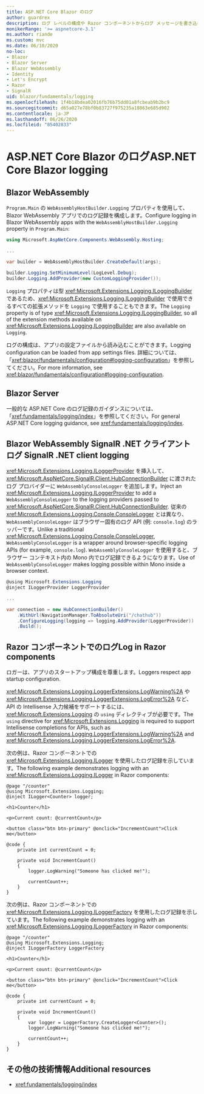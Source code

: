 ```yaml
---
title: ASP.NET Core Blazor のログ
author: guardrex
description: ログ レベルの構成や Razor コンポーネントからログ メッセージを書き込む方法など、Blazor アプリでのログ記録について説明します。
monikerRange: '>= aspnetcore-3.1'
ms.author: riande
ms.custom: mvc
ms.date: 06/10/2020
no-loc:
- Blazor
- Blazor Server
- Blazor WebAssembly
- Identity
- Let's Encrypt
- Razor
- SignalR
uid: blazor/fundamentals/logging
ms.openlocfilehash: 1f4b18bdea02016fb76b75dd01a8fcbeab9b2bc9
ms.sourcegitcommit: d65a027e78bf0b83727f975235a18863e685d902
ms.contentlocale: ja-JP
ms.lasthandoff: 06/26/2020
ms.locfileid: "85402833"
---
```

# <a name="aspnet-core-blazor-logging"></a><span data-ttu-id="6ec75-103">ASP.NET Core Blazor のログ</span><span class="sxs-lookup"><span data-stu-id="6ec75-103">ASP.NET Core Blazor logging</span></span>

## Blazor WebAssembly

<span data-ttu-id="6ec75-104">`Program.Main` の `WebAssemblyHostBuilder.Logging` プロパティを使用して、Blazor WebAssembly アプリでのログ記録を構成します。</span><span class="sxs-lookup"><span data-stu-id="6ec75-104">Configure logging in Blazor WebAssembly apps with the `WebAssemblyHostBuilder.Logging` property in `Program.Main`:</span></span>

```csharp
using Microsoft.AspNetCore.Components.WebAssembly.Hosting;

...

var builder = WebAssemblyHostBuilder.CreateDefault(args);

builder.Logging.SetMinimumLevel(LogLevel.Debug);
builder.Logging.AddProvider(new CustomLoggingProvider());
```

<span data-ttu-id="6ec75-105">`Logging` プロパティは型 <xref:Microsoft.Extensions.Logging.ILoggingBuilder> であるため、<xref:Microsoft.Extensions.Logging.ILoggingBuilder> で使用できるすべての拡張メソッドを `Logging` で使用することもできます。</span><span class="sxs-lookup"><span data-stu-id="6ec75-105">The `Logging` property is of type <xref:Microsoft.Extensions.Logging.ILoggingBuilder>, so all of the extension methods available on <xref:Microsoft.Extensions.Logging.ILoggingBuilder> are also available on `Logging`.</span></span>

<span data-ttu-id="6ec75-106">ログの構成は、アプリの設定ファイルから読み込むことができます。</span><span class="sxs-lookup"><span data-stu-id="6ec75-106">Logging configuration can be loaded from app settings files.</span></span> <span data-ttu-id="6ec75-107">詳細については、「<xref:blazor/fundamentals/configuration#logging-configuration>」を参照してください。</span><span class="sxs-lookup"><span data-stu-id="6ec75-107">For more information, see <xref:blazor/fundamentals/configuration#logging-configuration>.</span></span>

## Blazor Server

<span data-ttu-id="6ec75-108">一般的な ASP.NET Core のログ記録のガイダンスについては、「<xref:fundamentals/logging/index>」を参照してください。</span><span class="sxs-lookup"><span data-stu-id="6ec75-108">For general ASP.NET Core logging guidance, see <xref:fundamentals/logging/index>.</span></span>

## <a name="blazor-webassembly-signalr-net-client-logging"></a>Blazor WebAssembly<span data-ttu-id="6ec75-109"> SignalR .NET クライアント ログ</span><span class="sxs-lookup"><span data-stu-id="6ec75-109"> SignalR .NET client logging</span></span>

<span data-ttu-id="6ec75-110"><xref:Microsoft.Extensions.Logging.ILoggerProvider> を挿入して、<xref:Microsoft.AspNetCore.SignalR.Client.HubConnectionBuilder> に渡されたログ プロバイダーに `WebAssemblyConsoleLogger` を追加します。</span><span class="sxs-lookup"><span data-stu-id="6ec75-110">Inject an <xref:Microsoft.Extensions.Logging.ILoggerProvider> to add a `WebAssemblyConsoleLogger` to the logging providers passed to <xref:Microsoft.AspNetCore.SignalR.Client.HubConnectionBuilder>.</span></span> <span data-ttu-id="6ec75-111">従来の <xref:Microsoft.Extensions.Logging.Console.ConsoleLogger> とは異なり、`WebAssemblyConsoleLogger` はブラウザー固有のログ API (例: `console.log`) のラッパーです。</span><span class="sxs-lookup"><span data-stu-id="6ec75-111">Unlike a traditional <xref:Microsoft.Extensions.Logging.Console.ConsoleLogger>, `WebAssemblyConsoleLogger` is a wrapper around browser-specific logging APIs (for example, `console.log`).</span></span> <span data-ttu-id="6ec75-112">`WebAssemblyConsoleLogger` を使用すると、ブラウザー コンテキスト内の Mono 内でログ記録できるようになります。</span><span class="sxs-lookup"><span data-stu-id="6ec75-112">Use of `WebAssemblyConsoleLogger` makes logging possible within Mono inside a browser context.</span></span>

```csharp
@using Microsoft.Extensions.Logging
@inject ILoggerProvider LoggerProvider

...

var connection = new HubConnectionBuilder()
    .WithUrl(NavigationManager.ToAbsoluteUri("/chathub"))
    .ConfigureLogging(logging => logging.AddProvider(LoggerProvider))
    .Build();
```

## <a name="log-in-razor-components"></a><span data-ttu-id="6ec75-113">Razor コンポーネントでのログ</span><span class="sxs-lookup"><span data-stu-id="6ec75-113">Log in Razor components</span></span>

<span data-ttu-id="6ec75-114">ロガーは、アプリのスタートアップ構成を尊重します。</span><span class="sxs-lookup"><span data-stu-id="6ec75-114">Loggers respect app startup configuration.</span></span>

<span data-ttu-id="6ec75-115"><xref:Microsoft.Extensions.Logging.LoggerExtensions.LogWarning%2A> や <xref:Microsoft.Extensions.Logging.LoggerExtensions.LogError%2A> など、API の Intellisense 入力候補をサポートするには、<xref:Microsoft.Extensions.Logging> の `using` ディレクティブが必要です。</span><span class="sxs-lookup"><span data-stu-id="6ec75-115">The `using` directive for <xref:Microsoft.Extensions.Logging> is required to support Intellisense completions for APIs, such as <xref:Microsoft.Extensions.Logging.LoggerExtensions.LogWarning%2A> and <xref:Microsoft.Extensions.Logging.LoggerExtensions.LogError%2A>.</span></span>

<span data-ttu-id="6ec75-116">次の例は、Razor コンポーネントでの <xref:Microsoft.Extensions.Logging.ILogger> を使用したログ記録を示しています。</span><span class="sxs-lookup"><span data-stu-id="6ec75-116">The following example demonstrates logging with an <xref:Microsoft.Extensions.Logging.ILogger> in Razor components:</span></span>

```razor
@page "/counter"
@using Microsoft.Extensions.Logging;
@inject ILogger<Counter> logger;

<h1>Counter</h1>

<p>Current count: @currentCount</p>

<button class="btn btn-primary" @onclick="IncrementCount">Click me</button>

@code {
    private int currentCount = 0;

    private void IncrementCount()
    {
        logger.LogWarning("Someone has clicked me!");

        currentCount++;
    }
}
```

<span data-ttu-id="6ec75-117">次の例は、Razor コンポーネントでの <xref:Microsoft.Extensions.Logging.ILoggerFactory> を使用したログ記録を示しています。</span><span class="sxs-lookup"><span data-stu-id="6ec75-117">The following example demonstrates logging with an <xref:Microsoft.Extensions.Logging.ILoggerFactory> in Razor components:</span></span>

```razor
@page "/counter"
@using Microsoft.Extensions.Logging;
@inject ILoggerFactory LoggerFactory

<h1>Counter</h1>

<p>Current count: @currentCount</p>

<button class="btn btn-primary" @onclick="IncrementCount">Click me</button>

@code {
    private int currentCount = 0;

    private void IncrementCount()
    {
        var logger = LoggerFactory.CreateLogger<Counter>();
        logger.LogWarning("Someone has clicked me!");

        currentCount++;
    }
}
```

## <a name="additional-resources"></a><span data-ttu-id="6ec75-118">その他の技術情報</span><span class="sxs-lookup"><span data-stu-id="6ec75-118">Additional resources</span></span>

* <xref:fundamentals/logging/index>
